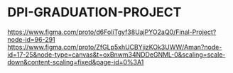 # DPI-GRADUATION-PROJECT
https://www.figma.com/proto/d6FoIiTgyf38UajPYO2aQ0/Final-Project?node-id=96-291
https://www.figma.com/proto/ZfGLp5xhUCBYjizKOk3UWW/Aman?node-id=17-25&node-type=canvas&t=oxBnwm34NDDeGNML-0&scaling=scale-down&content-scaling=fixed&page-id=0%3A1
